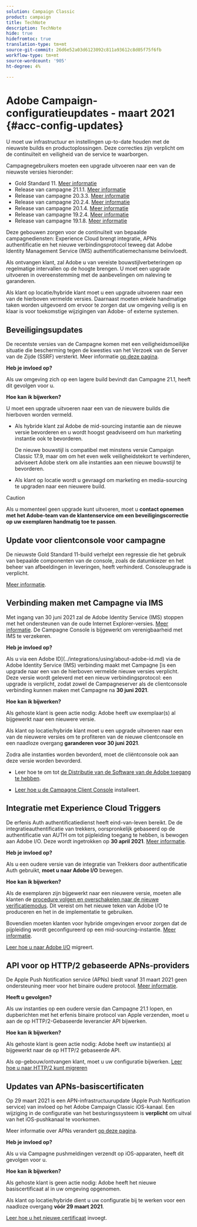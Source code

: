 ```yaml
---
solution: Campaign Classic
product: campaign
title: TechNote
description: TechNote
hide: true
hidefromtoc: true
translation-type: tm+mt
source-git-commit: 26d6e52a03d6123092c811a93612c8d05f75f6fb
workflow-type: tm+mt
source-wordcount: '905'
ht-degree: 4%

---
```



# Adobe Campaign-configuratieupdates - maart 2021 {#acc-config-updates}

U moet uw infrastructuur en instellingen up-to-date houden met de nieuwste builds en productoplossingen. Deze correcties zijn verplicht om de continuïteit en veiligheid van de service te waarborgen.

Campagnegebruikers moeten een upgrade uitvoeren naar een van de nieuwste versies hieronder:

* Gold Standard 11. [Meer informatie](../rn/using/gold-standard.md)
* Release van campagne 21.1.1. [Meer informatie](../rn/using/latest-release.md)
* Release van campagne 20.3.3. [Meer informatie](../rn/using/release--20-3.md)
* Release van campagne 20.2.4. [Meer informatie](../rn/using/release--20-2.md)
* Release van campagne 20.1.4. [Meer informatie](../rn/using/release--20-1.md)
* Release van campagne 19.2.4. [Meer informatie](../rn/using/release--19-2.md)
* Release van campagne 19.1.8. [Meer informatie](../rn/using/release--19-1.md)

Deze gebouwen zorgen voor de continuïteit van bepaalde campagnediensten: Experience Cloud brengt integratie, APNs authentificatie en het nieuwe verbindingsprotocol teweeg dat Adobe Identity Management Service (IMS) authentificatiemechanisme beïnvloedt.

Als ontvangen klant, zal Adobe u van vereiste bouwstijlverbeteringen op regelmatige intervallen op de hoogte brengen. U moet een upgrade uitvoeren in overeenstemming met de aanbevelingen om naleving te garanderen.

Als klant op locatie/hybride klant moet u een upgrade uitvoeren naar een van de hierboven vermelde versies. Daarnaast moeten enkele handmatige taken worden uitgevoerd om ervoor te zorgen dat uw omgeving veilig is en klaar is voor toekomstige wijzigingen van Adobe- of externe systemen.

## Beveiligingsupdates

De recentste versies van de Campagne komen met een veiligheidsmoeilijke situatie die bescherming tegen de kwesties van het Verzoek van de Server van de Zijde (SSRF) versterkt. Meer informatie [op deze pagina](https://helpx.adobe.com/nl/security/products/campaign/apsb21-04.html).

**Heb je invloed op?**

Als uw omgeving zich op een lagere build bevindt dan Campagne 21.1, heeft dit gevolgen voor u.

**Hoe kan ik bijwerken?**

U moet een upgrade uitvoeren naar een van de nieuwere builds die hierboven worden vermeld.

* Als hybride klant zal Adobe de mid-sourcing instantie aan de nieuwe versie bevorderen en u wordt hoogst geadviseerd om hun marketing instantie ook te bevorderen.

   De nieuwe bouwstijl is compatibel met minstens versie Campaign Classic 17.9, maar om om het even welk veiligheidstekort te verhinderen, adviseert Adobe sterk om alle instanties aan een nieuwe bouwstijl te bevorderen. 

* Als klant op locatie wordt u gevraagd om marketing en media-sourcing te upgraden naar een nieuwere build.

>[!CAUTION]
>
>Als u momenteel geen upgrade kunt uitvoeren, moet u **contact opnemen met het Adobe-team van de klantenservice om een beveiligingscorrectie op uw exemplaren handmatig toe te passen**.


## Update voor clientconsole voor campagne

De nieuwste Gold Standard 11-build verhelpt een regressie die het gebruik van bepaalde componenten van de console, zoals de datumkiezer en het beheer van afbeeldingen in leveringen, heeft verhinderd. Consoleupgrade is verplicht.

[Meer informatie](../rn/using/gold-standard.md).

## Verbinding maken met Campagne via IMS

Met ingang van 30 juni 2021 zal de Adobe Identity Service (IMS) stoppen met het ondersteunen van de oude Internet Explorer-versies. [Meer informatie](https://helpx.adobe.com/x-productkb/global/update-operating-system-and-browser.html). De Campagne Console is bijgewerkt om verenigbaarheid met IMS te verzekeren.

**Heb je invloed op?**

Als u via een Adobe ID](../integrations/using/about-adobe-id.md) via de Adobe Identity Service (IMS) verbinding maakt met Campagne [is een upgrade naar een van de hierboven vermelde nieuwe versies verplicht. Deze versie wordt geleverd met een nieuw verbindingsprotocol: een upgrade is verplicht, zodat zowel de Campagneserver als de clientconsole verbinding kunnen maken met Campagne na **30 juni 2021**.

**Hoe kan ik bijwerken?**

Als gehoste klant is geen actie nodig: Adobe heeft uw exemplaar(s) al bijgewerkt naar een nieuwere versie.

Als klant op locatie/hybride klant moet u een upgrade uitvoeren naar een van de nieuwere versies om te profiteren van de nieuwe clientconsole en een naadloze overgang **garanderen voor 30 juni 2021**.

Zodra alle instanties worden bevorderd, moet de cliëntconsole ook aan deze versie worden bevorderd.

* Leer hoe te om tot [de Distributie van de Software van de Adobe toegang te hebben](https://experienceleague.adobe.com/docs/experience-cloud/software-distribution/home.html?lang=en).

* [Leer hoe u de Campagne Client Console](../installation/using/installing-the-client-console.md) installeert.

## Integratie met Experience Cloud Triggers

De erfenis Auth authentificatiedienst heeft eind-van-leven bereikt. De de integratieauthentificatie van trekkers, oorspronkelijk gebaseerd op de authentificatie van AUTH om tot pijpleiding toegang te hebben, is bewogen aan Adobe I/O. Deze wordt ingetrokken op **30 april 2021**. [Meer informatie](https://experienceleaguecommunities.adobe.com/t5/adobe-analytics-discussions/adobe-analytics-legacy-api-end-of-life-notice/td-p/385411).

**Heb je invloed op?**

Als u een oudere versie van de integratie van Trekkers door authentificatie Auth gebruikt, **moet u naar Adobe I/O** bewegen.

**Hoe kan ik bijwerken?**

Als de exemplaren zijn bijgewerkt naar een nieuwere versie, moeten alle klanten de [procedure volgen en overschakelen naar de nieuwe verificatiemodus](../integrations/using/configuring-adobe-io.md). Dit vereist om het nieuwe teken van Adobe I/O te produceren en het in de implementatie te gebruiken.  

Bovendien moeten klanten voor hybride omgevingen ervoor zorgen dat de pijpleiding wordt geconfigureerd op een mid-sourcing-instantie. [Meer informatie](../integrations/using/configuring-pipeline.md).

[Leer hoe u naar Adobe I/O](../integrations/using/configuring-adobe-io.md) migreert.

## API voor op HTTP/2 gebaseerde APNs-providers

De Apple Push Notification service (APNs) biedt vanaf 31 maart 2021 geen ondersteuning meer voor het binaire oudere protocol. [Meer informatie](https://developer.apple.com/news/?id=c88acm2b).

**Heeft u gevolgen?**

Als uw instanties op een oudere versie dan Campagne 21.1 lopen, en dupberichten met het erfenis binaire protocol van Apple verzenden, moet u aan de op HTTP/2-Gebaseerde leverancier API bijwerken.

**Hoe kan ik bijwerken?**

Als gehoste klant is geen actie nodig: Adobe heeft uw instantie(s) al bijgewerkt naar de op HTTP/2 gebaseerde API.

Als op-gebouw/ontvangen klant, moet u uw configuratie bijwerken. [Leer hoe u naar HTTP/2 kunt migreren](https://helpx.adobe.com/campaign/kb/migrate-to-apns-http2.html)

## Updates van APNs-basiscertificaten

Op 29 maart 2021 is een APN-infrastructuurupdate (Apple Push Notification service) van invloed op het Adobe Campaign Classic iOS-kanaal. Een wijziging in de configuratie van het besturingssysteem is **verplicht** om uitval van het iOS-pushkanaal te voorkomen.

Meer informatie over APNs verandert [op deze pagina](https://developer.apple.com/news/?id=7gx0a2lp).

**Heb je invloed op?**

Als u via Campagne pushmeldingen verzendt op iOS-apparaten, heeft dit gevolgen voor u.

**Hoe kan ik bijwerken?**

Als gehoste klant is geen actie nodig: Adobe heeft het nieuwe basiscertificaat al in uw omgeving opgenomen.

Als klant op locatie/hybride dient u uw configuratie bij te werken voor een naadloze overgang **vóór 29 maart 2021**.

[Leer hoe u het nieuwe certificaat](ios-certificate-update.md) invoegt.
